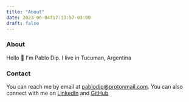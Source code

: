 ```yaml
---
title: "About"
date: 2023-06-04T17:13:57-03:00
draft: false
---
```


### About

Hello :wave: I'm Pablo Dip. I live in Tucuman, Argentina

### Contact

You can reach me by email at [pablodip@protonmail.com](mailto:pablodip@protonmail.com).
You can also connect with me on [LinkedIn](https://www.linkedin.com/in/pablo-dip-24b33b1b0/) and [GitHub](https://github.com/pdnt)
